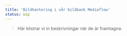 ```yaml
---
title: 'Bildhantering i vår bildbank Mediaflow'
status: wip
---
```

> Här klistrar vi in beskrivningar när de är framtagna.
